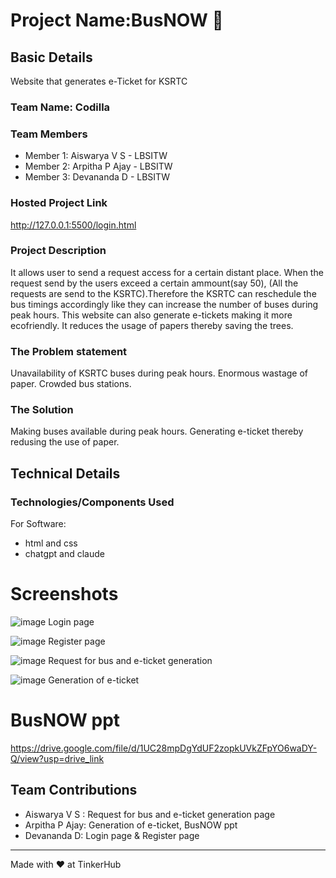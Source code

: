 # Project Name:BusNOW 🎯

## Basic Details
Website that generates e-Ticket for KSRTC 

### Team Name: Codilla

### Team Members
- Member 1: Aiswarya V S - LBSITW
- Member 2: Arpitha P Ajay - LBSITW
- Member 3: Devananda D - LBSITW

### Hosted Project Link
http://127.0.0.1:5500/login.html

### Project Description
It allows user to send a request access for a certain distant place. When the request send by the users exceed a certain ammount(say 50), (All the requests are send to the KSRTC).Therefore the KSRTC can reschedule the bus timings accordingly like they can increase the number of buses during peak hours.
This website can also generate e-tickets making it more ecofriendly. It reduces the usage of papers thereby saving the trees.

### The Problem statement
Unavailability of KSRTC buses during peak hours.
Enormous wastage of paper. 
Crowded bus stations.

### The Solution
Making buses available during peak hours. Generating e-ticket thereby redusing the use of paper.

## Technical Details
### Technologies/Components Used
For Software:
- html and css
- chatgpt and claude

# Screenshots
![image](https://github.com/user-attachments/assets/c3d98045-df0b-4c56-bac7-fd547e66f5b8)
Login page 

![image](https://github.com/user-attachments/assets/d90badd8-288a-40d0-805e-9b297259b84a)
Register page

![image](https://github.com/user-attachments/assets/44fa8f85-1bda-44ce-a49f-80590a87ec58)
Request for bus and e-ticket generation

![image](https://github.com/user-attachments/assets/9cfc2f75-cf3c-41cf-b110-b02e9d9a31ad)
Generation of e-ticket


# BusNOW ppt
https://drive.google.com/file/d/1UC28mpDgYdUF2zopkUVkZFpYO6waDY-Q/view?usp=drive_link


## Team Contributions
- Aiswarya V S : Request for bus and e-ticket generation page 
- Arpitha P Ajay: Generation of e-ticket, BusNOW ppt
- Devananda D: Login page & Register page

---
Made with ❤️ at TinkerHub
